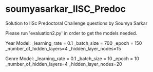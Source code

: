 # soumyasarkar_IISC_Predoc
Solution to IISc Predoctoral Challenge questions by Soumya Sarkar


Please run 'evaluation2.py' in order to get the models needed.

Year Model:
_learning_rate = 0.1
_batch_size = 700
_epoch = 150
_number_of_hidden_layers=4
_hidden_layer_nodes=15

Genre Model:
_learning_rate = 0.1
_batch_size = 10
_epoch = 10
_number_of_hidden_layers=4
_hidden_layer_nodes=20


